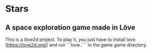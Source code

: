# Stars
## A space exploration game made in Löve
This is a löve2d project. To play it, you just have to install love (https://love2d.org/) and run ´´´love .´´´ in the game game directory.
